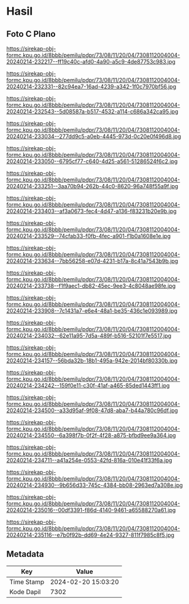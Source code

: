 # Hasil

## Foto C Plano

https://sirekap-obj-formc.kpu.go.id/8bbb/pemilu/pdpr/73/08/11/20/04/7308112004004-20240214-232217--ff19c40c-afd0-4a90-a5c9-4de87753c983.jpg

https://sirekap-obj-formc.kpu.go.id/8bbb/pemilu/pdpr/73/08/11/20/04/7308112004004-20240214-232331--82c94ea7-16ad-4239-a342-1f0c7970bf56.jpg

https://sirekap-obj-formc.kpu.go.id/8bbb/pemilu/pdpr/73/08/11/20/04/7308112004004-20240214-232543--5d08587a-b517-4532-a114-c686a342ca95.jpg

https://sirekap-obj-formc.kpu.go.id/8bbb/pemilu/pdpr/73/08/11/20/04/7308112004004-20240214-233034--277dd9c5-a0eb-4445-973d-0c20e0f496d8.jpg

https://sirekap-obj-formc.kpu.go.id/8bbb/pemilu/pdpr/73/08/11/20/04/7308112004004-20240214-233050--6795cf77-c640-4d25-a561-51286524f6c2.jpg

https://sirekap-obj-formc.kpu.go.id/8bbb/pemilu/pdpr/73/08/11/20/04/7308112004004-20240214-233251--3aa70b94-262b-44c0-8620-96a748f55a9f.jpg

https://sirekap-obj-formc.kpu.go.id/8bbb/pemilu/pdpr/73/08/11/20/04/7308112004004-20240214-233403--af3a0673-fec4-4d47-a136-f83231b20e9b.jpg

https://sirekap-obj-formc.kpu.go.id/8bbb/pemilu/pdpr/73/08/11/20/04/7308112004004-20240214-233529--74cfab33-f0fb-4fec-a901-f1b0a1608e1e.jpg

https://sirekap-obj-formc.kpu.go.id/8bbb/pemilu/pdpr/73/08/11/20/04/7308112004004-20240214-233634--7bb56258-e07d-4231-b17a-8c41a7543b9b.jpg

https://sirekap-obj-formc.kpu.go.id/8bbb/pemilu/pdpr/73/08/11/20/04/7308112004004-20240214-233738--f1f9aec1-db82-45ec-9ee3-4c8048ae98fe.jpg

https://sirekap-obj-formc.kpu.go.id/8bbb/pemilu/pdpr/73/08/11/20/04/7308112004004-20240214-233908--7c1431a7-e6e4-48a1-be35-436c1e093989.jpg

https://sirekap-obj-formc.kpu.go.id/8bbb/pemilu/pdpr/73/08/11/20/04/7308112004004-20240214-234032--62e11a95-7d5a-489f-b516-52101f7e5517.jpg

https://sirekap-obj-formc.kpu.go.id/8bbb/pemilu/pdpr/73/08/11/20/04/7308112004004-20240214-234157--56bda32b-18b1-495a-942e-2014bf80330b.jpg

https://sirekap-obj-formc.kpu.go.id/8bbb/pemilu/pdpr/73/08/11/20/04/7308112004004-20240214-234242--159f0e11-c30f-41af-a465-85ded1443ff1.jpg

https://sirekap-obj-formc.kpu.go.id/8bbb/pemilu/pdpr/73/08/11/20/04/7308112004004-20240214-234500--a33d95af-9f08-47d8-aba7-b44a780c96df.jpg

https://sirekap-obj-formc.kpu.go.id/8bbb/pemilu/pdpr/73/08/11/20/04/7308112004004-20240214-234550--6a398f7b-0f2f-4f28-a875-bfbd9ee9a364.jpg

https://sirekap-obj-formc.kpu.go.id/8bbb/pemilu/pdpr/73/08/11/20/04/7308112004004-20240214-234711--a41a254e-0553-42fd-816a-010e41f33f6a.jpg

https://sirekap-obj-formc.kpu.go.id/8bbb/pemilu/pdpr/73/08/11/20/04/7308112004004-20240214-234930--9b656d33-745c-4384-bb08-2963ed7a308e.jpg

https://sirekap-obj-formc.kpu.go.id/8bbb/pemilu/pdpr/73/08/11/20/04/7308112004004-20240214-235016--00df3391-f86d-4140-9461-a65588270a61.jpg

https://sirekap-obj-formc.kpu.go.id/8bbb/pemilu/pdpr/73/08/11/20/04/7308112004004-20240214-235116--e7b0f92b-dd69-4e24-9327-811f7985c8f5.jpg


## Metadata

| Key        | Value               |
| ---------- | ------------------- |
| Time Stamp | 2024-02-20 15:03:20 |
| Kode Dapil | 7302                |



